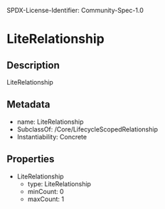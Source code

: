 SPDX-License-Identifier: Community-Spec-1.0

# LiteRelationship

## Description

LiteRelationship 

## Metadata

- name: LiteRelationship
- SubclassOf: /Core/LifecycleScopedRelationship
- Instantiability: Concrete

## Properties

- LiteRelationship
  - type: LiteRelationship
  - minCount: 0
  - maxCount: 1
